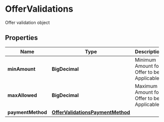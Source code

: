 

# OfferValidations

Offer validation object

## Properties

| Name | Type | Description | Notes |
|------------ | ------------- | ------------- | -------------|
|**minAmount** | **BigDecimal** | Minimum Amount for Offer to be Applicable |  [optional] |
|**maxAllowed** | **BigDecimal** | Maximum Amount for Offer to be Applicable |  |
|**paymentMethod** | [**OfferValidationsPaymentMethod**](OfferValidationsPaymentMethod.md) |  |  |



